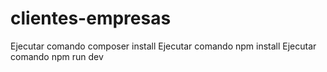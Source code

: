 # clientes-empresas

Ejecutar comando composer install
Ejecutar comando npm install
Ejecutar comando npm run dev
